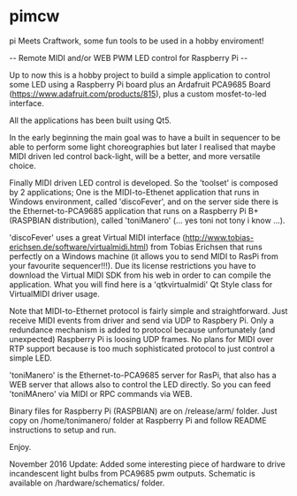 # pimcw
pi Meets Craftwork, some fun tools to be used in a hobby enviroment!

-- Remote MIDI and/or WEB PWM LED control for Raspberry Pi --

Up to now this is a hobby project to build a simple application to control some LED using a Raspberry Pi board plus an
Ardafruit PCA9685 Board (https://www.adafruit.com/products/815), plus a custom mosfet-to-led interface.

All the applications has been built using Qt5.

In the early beginning the main goal was to have a built in sequencer to be able to perform some light choreographies 
but later I realised that maybe MIDI driven led control back-light, will be a better, and more versatile choice.

Finally MIDI driven LED control is developed. So the 'toolset' is composed by 2 applications; One is the MIDI-to-Ethenet
application that runs in Windows environment, called 'discoFever', and on the server side there is the Ethernet-to-PCA9685 
application that runs on a Raspberry Pi B+ (RASPBIAN distribution), called 'toniManero' (... yes toni not tony i know ...).

'discoFever' uses a great Virtual MIDI interface (http://www.tobias-erichsen.de/software/virtualmidi.html) from Tobias Erichsen that runs perfectly on a Windows machine (it allows you to send MIDI to RasPi from your favourite sequencer!!!). 
Due its license restrictions you have to download the Virtual MIDI SDK from his web in order to can compile the application. 
What you will find here is a 'qtkvirtualmidi' Qt Style class for VirtualMIDI driver usage.

Note that MIDI-to-Ethernet protocol is fairly simple and straightforward. Just receive MIDI events from driver and send via UDP to Raspbery Pi. Only a redundance mechanism is added to protocol because unfortunately (and unexpected) Raspberry Pi is
loosing UDP frames. No plans for MIDI over RTP support because is too much sophisticated protocol to just control a simple LED.

'toniManero' is the Ethernet-to-PCA9685 server for RasPi, that also has a WEB server that allows also to control the LED directly. So you can feed 'toniMAnero' via MIDI or RPC commands via WEB.

Binary files for Raspberry Pi (RASPBIAN) are on /release/arm/ folder. 
Just copy on /home/tonimanero/ folder at Raspberry Pi and follow README instructions to setup and run.

Enjoy.

November 2016 Update:
Added some interesting piece of hardware to drive incandescent light bulbs from PCA9685 pwm outputs.
Schematic is available on /hardware/schematics/ folder. 





